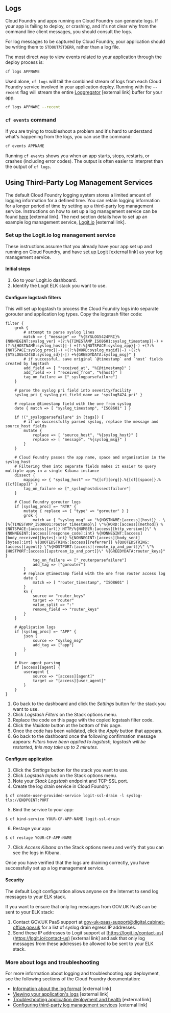 ## Logs

Cloud Foundry and apps running on Cloud Foundry can generate logs. If your app is failing to deploy, or crashing, and it's not clear why from the command line client messages, you should consult the logs.

For log messages to be captured by Cloud Foundry, your application should be writing them to `STDOUT`/`STDERR`, rather than a log file.

The most direct way to view events related to your application through the deploy process is:

```bash
cf logs APPNAME
```

Used alone, `cf logs` will tail the combined stream of logs from each Cloud Foundry service involved in your application deploy. Running with the `--recent` flag will stream the entire [Loggregator](https://docs.cloudfoundry.org/loggregator/architecture.html) [external link] buffer for your app.

```bash
cf logs APPNAME --recent
```


### ``cf events`` command

If you are trying to troubleshoot a problem and it's hard to understand what's happening from the logs, you can use the command:

```bash
cf events APPNAME
```

Running ``cf events`` shows you when an app starts, stops, restarts, or crashes (including error codes). The output is often easier to interpret than the output of ``cf logs``.

## Using Third-Party Log Management Services

The default Cloud Foundry logging system stores a limited amount of logging information for a defined time. You can retain  logging information for a longer period of time by setting up a third-party log management service. Instructions on how to set up a log management service can be found [here](https://docs.cloudfoundry.org/devguide/services/log-management.html) [external link]. The next section details how to set up an example log management service, [Logit.io](https://logit.io/) [external link].

### Set up the Logit.io log management service

These instructions assume that you already have your app set up and running on Cloud Foundry, and have [set up Logit](https://docs.logit.io/) [external link] as your log management service.

#### Initial steps

1. Go to your Logit.io dashboard.
1. Identify the Logit ELK stack you want to use.

#### Configure logstash filters

This will set up logstash to process the Cloud Foundry logs into separate gorouter and application log types. Copy the logstash filter code:


```
filter {
    grok {
        # attempt to parse syslog lines
        match => { "message" => "%{SYSLOG5424PRI}%{NONNEGINT:syslog_ver} +(?:%{TIMESTAMP_ISO8601:syslog_timestamp}|-) +(?:%{HOSTNAME:syslog_host}|-) +(?:%{NOTSPACE:syslog_app}|-) +(?:%{NOTSPACE:syslog_proc}|-) +(?:%{WORD:syslog_msgid}|-) +(?:%{SYSLOG5424SD:syslog_sd}|-|) +%{GREEDYDATA:syslog_msg}" }
        # if successful, save original `@timestamp` and `host` fields created by logstash
        add_field => [ "received_at", "%{@timestamp}" ]
        add_field => [ "received_from", "%{host}" ]
        tag_on_failure => ["_syslogparsefailure"]
    }

    # parse the syslog pri field into severity/facility
    syslog_pri { syslog_pri_field_name => 'syslog5424_pri' }

    # replace @timestamp field with the one from syslog
    date { match => [ "syslog_timestamp", "ISO8601" ] }

    if !("_syslogparsefailure" in [tags]) {
        # if we successfully parsed syslog, replace the message and source_host fields
        mutate {
            replace => [ "source_host", "%{syslog_host}" ]
            replace => [ "message", "%{syslog_msg}" ]
        }
    }

    # Cloud Foundry passes the app name, space and organisation in the syslog_host
    # Filtering them into separate fields makes it easier to query multiple apps in a single Kibana instance
    dissect {
        mapping => { "syslog_host" => "%{[cf][org]}.%{[cf][space]}.%{[cf][app]}" }
        tag_on_failure => ["_sysloghostdissectfailure"]
    }

    # Cloud Foundry gorouter logs
    if [syslog_proc] =~ "RTR" {
        mutate { replace => { "type" => "gorouter" } }
        grok {
            match => { "syslog_msg" => "%{HOSTNAME:[access][host]} - \[%{TIMESTAMP_ISO8601:router_timestamp}\] \"%{WORD:[access][method]} %{NOTSPACE:[access][url]} HTTP/%{NUMBER:[access][http_version]}\" %{NONNEGINT:[access][response_code]:int} %{NONNEGINT:[access][body_received][bytes]:int} %{NONNEGINT:[access][body_sent][bytes]:int} %{QUOTEDSTRING:[access][referrer]} %{QUOTEDSTRING:[access][agent]} \"%{HOSTPORT:[access][remote_ip_and_port]}\" \"%{HOSTPORT:[access][upstream_ip_and_port]}\" %{GREEDYDATA:router_keys}" }
            tag_on_failure => ["_routerparsefailure"]
            add_tag => ["gorouter"]
        }
        # replace @timestamp field with the one from router access log
        date {
            match => [ "router_timestamp", "ISO8601" ]
        }
        kv {
            source => "router_keys"
            target => "router"
            value_split => ":"
            remove_field => "router_keys"
        }
    }

    # Application logs
    if [syslog_proc] =~ "APP" {
        json {
            source => "syslog_msg"
            add_tag => ["app"]
        }
    }

    # User agent parsing
    if [access][agent] {
        useragent {
            source => "[access][agent]"
            target => "[access][user_agent]"
        }
    }
}
```

1. Go back to the dashboard and click the _Settings_ button for the stack you want to use.
1. Click _Logstash Filters_ on the Stack options menu.
1. Replace the code on this page with the copied logstash filter code.
1. Click the _Validate_ button at the bottom of this page.
1. Once the code has been validated, click the _Apply_ button that appears.
1. Go back to the dashboard once the following confirmation message appears: _Filters have been applied to logstash, logstash will be restarted, this may take up to 2 minutes._

#### Configure application

1. Click the _Settings_ button for the stack you want to use.
2. Click _Logstash Inputs_ on the Stack options menu.
3. Note your _Stack Logstash_ endpoint and TCP-SSL port.
4. Create the log drain service in Cloud Foundry:
  ```
  $ cf create-user-provided-service logit-ssl-drain -l syslog-tls://ENDPOINT:PORT
  ```
5. Bind the service to your app:

  ```
  $ cf bind-service YOUR-CF-APP-NAME logit-ssl-drain
  ```
6. Restage your app:
  ```
  $ cf restage YOUR-CF-APP-NAME
  ```
7. Click _Access Kibana_ on the Stack options menu and verify that you can see the logs in Kibana.

Once you have verified that the logs are draining correctly, you have successfully set up a log management service.

#### Security

The default Logit configuration allows anyone on the Internet to send log messages to your ELK stack.

If you want to ensure that only log messages from GOV.UK PaaS can be sent to your ELK stack:
1. Contact GOV.UK PaaS support at [gov-uk-paas-support@digital.cabinet-office.gov.uk](mailto:gov-uk-paas-support@digital.cabinet-office.gov.uk) for a list of syslog drain egress IP addresses.
1. Send these IP addresses to Logit support at [https://logit.io/contact-us](https://logit.io/contact-us) [external link] and ask that only log messages from these addresses be allowed to be sent to your ELK stack.


### More about logs and troubleshooting

For more information about logging and troubleshooting app deployment, see the following sections of the Cloud Foundry documentation:

* [Information about the log format](https://docs.cloudfoundry.org/devguide/deploy-apps/streaming-logs.html) [external link]
* [Viewing your application's logs](https://docs.cloudfoundry.org/devguide/deploy-apps/streaming-logs.html#view) [external link]
* [Troubleshooting application deployment and health](https://docs.cloudfoundry.org/devguide/deploy-apps/troubleshoot-app-health.html) [external link]
* [Configuring third-party log management services](https://docs.cloudfoundry.org/devguide/services/log-management-thirdparty-svc.html) [external link]
